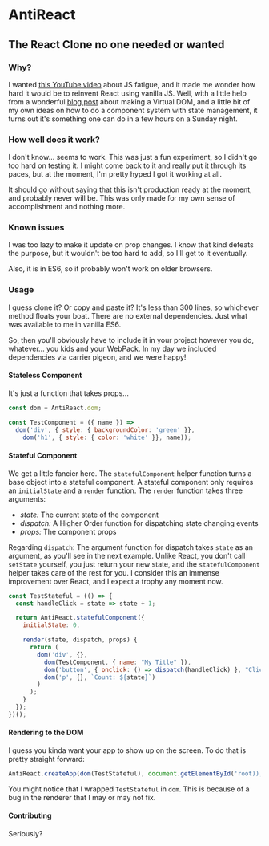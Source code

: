 AntiReact
================================================================================

The React Clone no one needed or wanted
--------------------------------------------------------------------------------

### Why?

I wanted [this YouTube video](https://www.youtube.com/watch?v=k7n2xnOiWI8) about
JS fatigue, and it made me wonder how hard it would be to reinvent React using vanilla
JS. Well, with a little help from a wonderful
[blog post](https://medium.com/@deathmood/how-to-write-your-own-virtual-dom-ee74acc13060)
about making a Virtual DOM, and a little bit of my own
ideas on how to do a component system with state management, it turns out it's
something one can do in a few hours on a Sunday night.

### How well does it work?

I don't know... seems to work. This was just a fun experiment, so I didn't go
too hard on testing it. I might come back to it and really put it through its
paces, but at the moment, I'm pretty hyped I got it working at all.

It should go without saying that this isn't production ready at the moment,
and probably never will be. This was only made for my own sense of accomplishment
and nothing more.

### Known issues

I was too lazy to make it update on prop changes. I know that kind defeats the
purpose, but it wouldn't be too hard to add, so I'll get to it eventually.

Also, it is in ES6, so it probably won't work on older browsers.

### Usage

I guess clone it? Or copy and paste it? It's less than 300 lines, so whichever method
floats your boat. There are no external dependencies. Just what was available to me in
vanilla ES6.

So, then you'll obviously have to include it in your project however you do, whatever...
you kids and your WebPack. In my day we included dependencies via carrier pigeon, and we
were happy!

#### Stateless Component

It's just a function that takes props...

```javascript
const dom = AntiReact.dom;

const TestComponent = ({ name }) =>
  dom('div', { style: { backgroundColor: 'green' }},
    dom('h1', { style: { color: 'white' }}, name));

```

#### Stateful Component

We get a little fancier here. The `statefulComponent` helper function turns a base object into a
stateful component. A stateful component only requires an `initialState` and a `render` function.
The `render` function takes three arguments:

- *state:* The current state of the component
- *dispatch:* A Higher Order function for dispatching state changing events
- *props:* The component props

Regarding `dispatch`: The argument function for dispatch takes `state` as an argument, as you'll
see in the next example. Unlike React, you don't call `setState` yourself, you just return your
new state, and the `statefulComponent` helper takes care of the rest for you. I consider this
an immense improvement over React, and I expect a trophy any moment now.

```javascript
const TestStateful = (() => {
  const handleClick = state => state + 1;

  return AntiReact.statefulComponent({
    initialState: 0,

    render(state, dispatch, props) {
      return (
        dom('div', {},
          dom(TestComponent, { name: "My Title" }),
          dom('button', { onclick: () => dispatch(handleClick) }, "Click!"),
          dom('p', {}, `Count: ${state}`)
        )
      );
    }
  });
})();
```

#### Rendering to the DOM

I guess you kinda want your app to show up on the screen. To do that is pretty straight forward:

```javascript
AntiReact.createApp(dom(TestStateful), document.getElementById('root));
```

You might notice that I wrapped `TestStateful` in `dom`. This is because of a bug in the renderer
that I may or may not fix.


#### Contributing

Seriously?